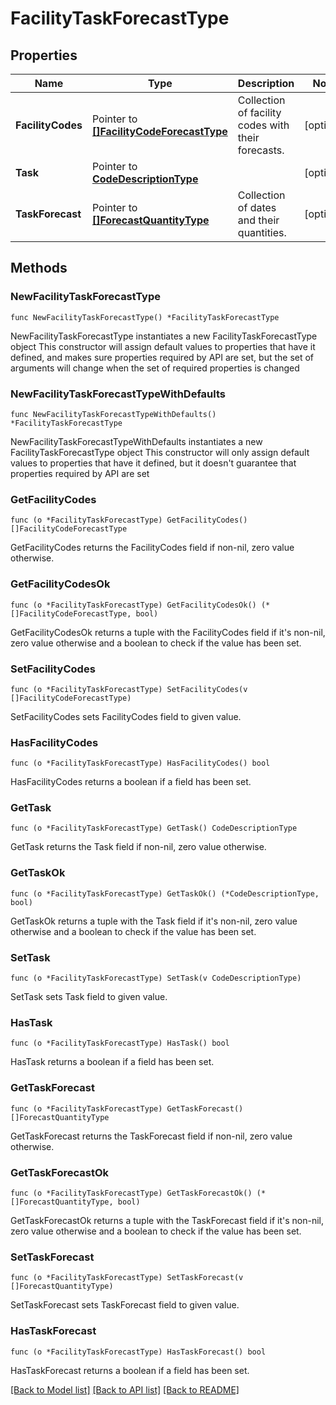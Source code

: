 # FacilityTaskForecastType

## Properties

Name | Type | Description | Notes
------------ | ------------- | ------------- | -------------
**FacilityCodes** | Pointer to [**[]FacilityCodeForecastType**](FacilityCodeForecastType.md) | Collection of facility codes with their forecasts. | [optional] 
**Task** | Pointer to [**CodeDescriptionType**](CodeDescriptionType.md) |  | [optional] 
**TaskForecast** | Pointer to [**[]ForecastQuantityType**](ForecastQuantityType.md) | Collection of dates and their quantities. | [optional] 

## Methods

### NewFacilityTaskForecastType

`func NewFacilityTaskForecastType() *FacilityTaskForecastType`

NewFacilityTaskForecastType instantiates a new FacilityTaskForecastType object
This constructor will assign default values to properties that have it defined,
and makes sure properties required by API are set, but the set of arguments
will change when the set of required properties is changed

### NewFacilityTaskForecastTypeWithDefaults

`func NewFacilityTaskForecastTypeWithDefaults() *FacilityTaskForecastType`

NewFacilityTaskForecastTypeWithDefaults instantiates a new FacilityTaskForecastType object
This constructor will only assign default values to properties that have it defined,
but it doesn't guarantee that properties required by API are set

### GetFacilityCodes

`func (o *FacilityTaskForecastType) GetFacilityCodes() []FacilityCodeForecastType`

GetFacilityCodes returns the FacilityCodes field if non-nil, zero value otherwise.

### GetFacilityCodesOk

`func (o *FacilityTaskForecastType) GetFacilityCodesOk() (*[]FacilityCodeForecastType, bool)`

GetFacilityCodesOk returns a tuple with the FacilityCodes field if it's non-nil, zero value otherwise
and a boolean to check if the value has been set.

### SetFacilityCodes

`func (o *FacilityTaskForecastType) SetFacilityCodes(v []FacilityCodeForecastType)`

SetFacilityCodes sets FacilityCodes field to given value.

### HasFacilityCodes

`func (o *FacilityTaskForecastType) HasFacilityCodes() bool`

HasFacilityCodes returns a boolean if a field has been set.

### GetTask

`func (o *FacilityTaskForecastType) GetTask() CodeDescriptionType`

GetTask returns the Task field if non-nil, zero value otherwise.

### GetTaskOk

`func (o *FacilityTaskForecastType) GetTaskOk() (*CodeDescriptionType, bool)`

GetTaskOk returns a tuple with the Task field if it's non-nil, zero value otherwise
and a boolean to check if the value has been set.

### SetTask

`func (o *FacilityTaskForecastType) SetTask(v CodeDescriptionType)`

SetTask sets Task field to given value.

### HasTask

`func (o *FacilityTaskForecastType) HasTask() bool`

HasTask returns a boolean if a field has been set.

### GetTaskForecast

`func (o *FacilityTaskForecastType) GetTaskForecast() []ForecastQuantityType`

GetTaskForecast returns the TaskForecast field if non-nil, zero value otherwise.

### GetTaskForecastOk

`func (o *FacilityTaskForecastType) GetTaskForecastOk() (*[]ForecastQuantityType, bool)`

GetTaskForecastOk returns a tuple with the TaskForecast field if it's non-nil, zero value otherwise
and a boolean to check if the value has been set.

### SetTaskForecast

`func (o *FacilityTaskForecastType) SetTaskForecast(v []ForecastQuantityType)`

SetTaskForecast sets TaskForecast field to given value.

### HasTaskForecast

`func (o *FacilityTaskForecastType) HasTaskForecast() bool`

HasTaskForecast returns a boolean if a field has been set.


[[Back to Model list]](../README.md#documentation-for-models) [[Back to API list]](../README.md#documentation-for-api-endpoints) [[Back to README]](../README.md)


